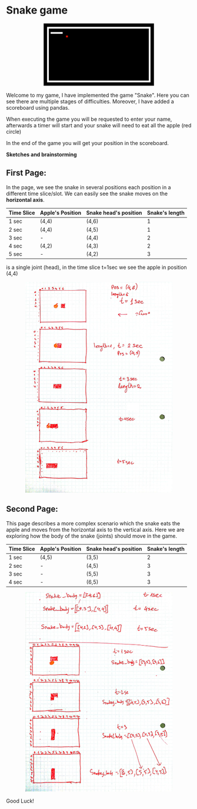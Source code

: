 # Snake game


<p align="center">
  <img src="images\animation_snake.gif" width="300">
</p


Welcome to my game, I have implemented the game "Snake".
Here you can see there are multiple stages of difficulties.
Moreover, I have added a scoreboard using pandas.

When executing the game you will be requested to enter your name,
afterwards a timer will start and your snake will need to eat all the apple
(red circle)


In the end of the game you will get your position in the scoreboard.

**Sketches and brainstorming**

## First Page:

In the page, we see the snake in several positions each position in a different 
time slice/slot. We can easily see the snake moves on the **horizontal axis**.

| Time Slice | Apple's Position | Snake head's position | Snake's length |
|------------|------------------|-----------------------|----------------|
| 1 sec      | (4,4)            | (4,6)                 | 1              |
| 2 sec      | (4,4)            | (4,5)                 | 1              |
| 3 sec      | -                | (4,4)                 | 2              |
| 4 sec      | (4,2)            | (4,3)                 | 2              |
| 5 sec      | -                | (4,2)                 | 3              |

is a single joint (head), 
in the time slice t=1sec we see the apple in position (4,4)

<p align="center">
  <img src="images\1.jpg" width="400">
</p>


## Second Page:

This page describes a more complex scenario
which the snake eats the apple and moves from the horizontal axis to the vertical axis.
Here we are exploring how the body of the snake (joints) should move in the game. 

| Time Slice | Apple's Position | Snake head's position | Snake's length |
|------------|------------------|-----------------------|----------------|
| 1 sec      | (4,5)            | (3,5)                 | 2              |
| 2 sec      | -                | (4,5)                 | 3              |
| 3 sec      | -                | (5,5)                 | 3              |
| 4 sec      | -                | (6,5)                 | 3              |

<p align="center">
  <img src="images\2.jpg" width="400">
</p>

Good Luck!

